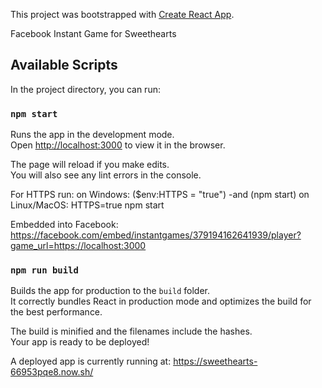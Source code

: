 This project was bootstrapped with [Create React App](https://github.com/facebook/create-react-app).

Facebook Instant Game for Sweethearts

## Available Scripts

In the project directory, you can run:

### `npm start`

Runs the app in the development mode.<br>
Open [http://localhost:3000](http://localhost:3000) to view it in the browser.

The page will reload if you make edits.<br>
You will also see any lint errors in the console.

For HTTPS run: 
on Windows: ($env:HTTPS = "true") -and (npm start)
on Linux/MacOS: HTTPS=true npm start

Embedded into Facebook: https://facebook.com/embed/instantgames/379194162641939/player?game_url=https://localhost:3000

### `npm run build`

Builds the app for production to the `build` folder.<br>
It correctly bundles React in production mode and optimizes the build for the best performance.

The build is minified and the filenames include the hashes.<br>
Your app is ready to be deployed!

A deployed app is currently running at: https://sweethearts-66953pqe8.now.sh/
